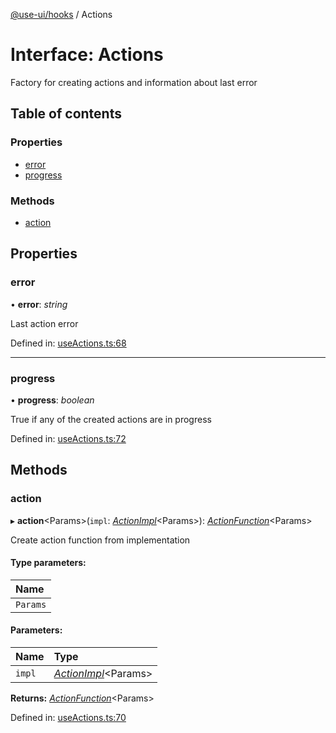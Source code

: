 [@use-ui/hooks](../README.md) / Actions

# Interface: Actions

Factory for creating actions and information about last error

## Table of contents

### Properties

- [error](actions.md#error)
- [progress](actions.md#progress)

### Methods

- [action](actions.md#action)

## Properties

### error

• **error**: *string*

Last action error

Defined in: [useActions.ts:68](https://github.com/vasyas/use-ui-hooks/blob/79a3bd9/src/useActions.ts#L68)

___

### progress

• **progress**: *boolean*

True if any of the created actions are in progress

Defined in: [useActions.ts:72](https://github.com/vasyas/use-ui-hooks/blob/79a3bd9/src/useActions.ts#L72)

## Methods

### action

▸ **action**<Params\>(`impl`: [*ActionImpl*](../README.md#actionimpl)<Params\>): [*ActionFunction*](actionfunction.md)<Params\>

Create action function from implementation

#### Type parameters:

| Name |
| :------ |
| `Params` |

#### Parameters:

| Name | Type |
| :------ | :------ |
| `impl` | [*ActionImpl*](../README.md#actionimpl)<Params\> |

**Returns:** [*ActionFunction*](actionfunction.md)<Params\>

Defined in: [useActions.ts:70](https://github.com/vasyas/use-ui-hooks/blob/79a3bd9/src/useActions.ts#L70)
